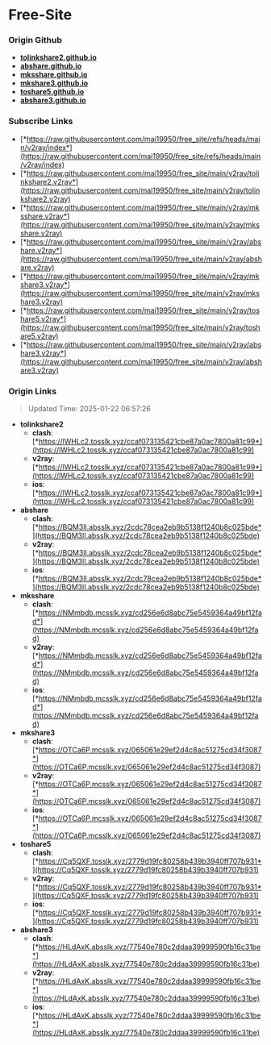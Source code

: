 # Free-Site

### Origin Github

- [**tolinkshare2.github.io**](https://github.com/tolinkshare2/tolinkshare2.github.io)
- [**abshare.github.io**](https://github.com/abshare/abshare.github.io)
- [**mksshare.github.io**](https://github.com/mksshare/mksshare.github.io)
- [**mkshare3.github.io**](https://github.com/mkshare3/mkshare3.github.io)
- [**toshare5.github.io**](https://github.com/toshare5/toshare5.github.io)
- [**abshare3.github.io**](https://github.com/abshare3/abshare3.github.io)

### Subscribe Links

- [*https://raw.githubusercontent.com/mai19950/free_site/refs/heads/main/v2ray/index*](https://raw.githubusercontent.com/mai19950/free_site/refs/heads/main/v2ray/index)
- [*https://raw.githubusercontent.com/mai19950/free_site/main/v2ray/tolinkshare2.v2ray*](https://raw.githubusercontent.com/mai19950/free_site/main/v2ray/tolinkshare2.v2ray)
- [*https://raw.githubusercontent.com/mai19950/free_site/main/v2ray/mksshare.v2ray*](https://raw.githubusercontent.com/mai19950/free_site/main/v2ray/mksshare.v2ray)
- [*https://raw.githubusercontent.com/mai19950/free_site/main/v2ray/abshare.v2ray*](https://raw.githubusercontent.com/mai19950/free_site/main/v2ray/abshare.v2ray)
- [*https://raw.githubusercontent.com/mai19950/free_site/main/v2ray/mkshare3.v2ray*](https://raw.githubusercontent.com/mai19950/free_site/main/v2ray/mkshare3.v2ray)
- [*https://raw.githubusercontent.com/mai19950/free_site/main/v2ray/toshare5.v2ray*](https://raw.githubusercontent.com/mai19950/free_site/main/v2ray/toshare5.v2ray)
- [*https://raw.githubusercontent.com/mai19950/free_site/main/v2ray/abshare3.v2ray*](https://raw.githubusercontent.com/mai19950/free_site/main/v2ray/abshare3.v2ray)

### Origin Links

> Updated Time: 2025-01-22 06:57:26

- **tolinkshare2**
  - **clash**: [*https://lWHLc2.tosslk.xyz/ccaf073135421cbe87a0ac7800a81c99*](https://lWHLc2.tosslk.xyz/ccaf073135421cbe87a0ac7800a81c99)
  - **v2ray**: [*https://lWHLc2.tosslk.xyz/ccaf073135421cbe87a0ac7800a81c99*](https://lWHLc2.tosslk.xyz/ccaf073135421cbe87a0ac7800a81c99)
  - **ios**: [*https://lWHLc2.tosslk.xyz/ccaf073135421cbe87a0ac7800a81c99*](https://lWHLc2.tosslk.xyz/ccaf073135421cbe87a0ac7800a81c99)
- **abshare**
  - **clash**: [*https://BQM3lI.absslk.xyz/2cdc78cea2eb9b5138f1240b8c025bde*](https://BQM3lI.absslk.xyz/2cdc78cea2eb9b5138f1240b8c025bde)
  - **v2ray**: [*https://BQM3lI.absslk.xyz/2cdc78cea2eb9b5138f1240b8c025bde*](https://BQM3lI.absslk.xyz/2cdc78cea2eb9b5138f1240b8c025bde)
  - **ios**: [*https://BQM3lI.absslk.xyz/2cdc78cea2eb9b5138f1240b8c025bde*](https://BQM3lI.absslk.xyz/2cdc78cea2eb9b5138f1240b8c025bde)
- **mksshare**
  - **clash**: [*https://NMmbdb.mcsslk.xyz/cd256e6d8abc75e5459364a49bf12fad*](https://NMmbdb.mcsslk.xyz/cd256e6d8abc75e5459364a49bf12fad)
  - **v2ray**: [*https://NMmbdb.mcsslk.xyz/cd256e6d8abc75e5459364a49bf12fad*](https://NMmbdb.mcsslk.xyz/cd256e6d8abc75e5459364a49bf12fad)
  - **ios**: [*https://NMmbdb.mcsslk.xyz/cd256e6d8abc75e5459364a49bf12fad*](https://NMmbdb.mcsslk.xyz/cd256e6d8abc75e5459364a49bf12fad)
- **mkshare3**
  - **clash**: [*https://OTCa6P.mcsslk.xyz/065061e29ef2d4c8ac51275cd34f3087*](https://OTCa6P.mcsslk.xyz/065061e29ef2d4c8ac51275cd34f3087)
  - **v2ray**: [*https://OTCa6P.mcsslk.xyz/065061e29ef2d4c8ac51275cd34f3087*](https://OTCa6P.mcsslk.xyz/065061e29ef2d4c8ac51275cd34f3087)
  - **ios**: [*https://OTCa6P.mcsslk.xyz/065061e29ef2d4c8ac51275cd34f3087*](https://OTCa6P.mcsslk.xyz/065061e29ef2d4c8ac51275cd34f3087)
- **toshare5**
  - **clash**: [*https://Cq5QXF.tosslk.xyz/2779d19fc80258b439b3940ff707b931*](https://Cq5QXF.tosslk.xyz/2779d19fc80258b439b3940ff707b931)
  - **v2ray**: [*https://Cq5QXF.tosslk.xyz/2779d19fc80258b439b3940ff707b931*](https://Cq5QXF.tosslk.xyz/2779d19fc80258b439b3940ff707b931)
  - **ios**: [*https://Cq5QXF.tosslk.xyz/2779d19fc80258b439b3940ff707b931*](https://Cq5QXF.tosslk.xyz/2779d19fc80258b439b3940ff707b931)
- **abshare3**
  - **clash**: [*https://HLdAxK.absslk.xyz/77540e780c2ddaa39999590fb16c31be*](https://HLdAxK.absslk.xyz/77540e780c2ddaa39999590fb16c31be)
  - **v2ray**: [*https://HLdAxK.absslk.xyz/77540e780c2ddaa39999590fb16c31be*](https://HLdAxK.absslk.xyz/77540e780c2ddaa39999590fb16c31be)
  - **ios**: [*https://HLdAxK.absslk.xyz/77540e780c2ddaa39999590fb16c31be*](https://HLdAxK.absslk.xyz/77540e780c2ddaa39999590fb16c31be)
